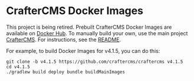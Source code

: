 # CrafterCMS Docker Images

This project is being retired. Prebuilt CrafterCMS Docker Images are available on [Docker Hub](https://hub.docker.com/search?q=craftercms). To manually build your own, use the main project [CrafterCMS](https://github.com/craftercms/craftercms). For instructions, see the [README](https://github.com/craftercms/craftercms/blob/develop/README.md).

For example, to build Docker Images for v4.1.5, you can do this:
```
git clone -b v4.1.5 https://github.com/craftercms/craftercms v4.1.5
cd v4.1.5
./gradlew build deploy bundle buildMainImages
```
